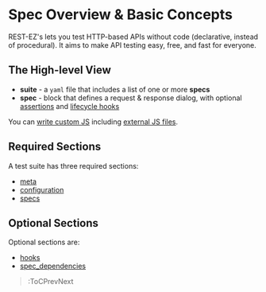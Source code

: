 # Spec Overview & Basic Concepts

REST-EZ's lets you test HTTP-based APIs without code (declarative, instead of procedural). It aims to make API testing easy, free, and fast for everyone.

## The High-level View

- **suite** - a `yaml` file that includes a list of one or more **specs**
- **spec** - block that defines a request & response dialog, with optional [assertions](/docs/response-validation/overview) and [lifecycle hooks](/docs/hooks/overview)

You can [write custom JS](/docs/hooks/overview/types) including [external JS files](/docs/hooks/types#js-from-external-files).

## Required Sections

A test suite has three required sections:

- [meta](/docs/basics/meta)
- [configuration](/docs/basics/config)
- [specs](/docs/basics/specs)

## Optional Sections

Optional sections are:

- [hooks](/docs/hooks/overview)
- [spec_dependencies](/docs/reusing-specs/run-spec-in-js#spec_dependencies)

> :ToCPrevNext
